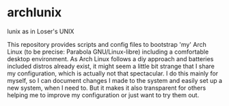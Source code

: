 # archlunix
lunix as in Loser's UNIX

This repository provides scripts and config files to bootstrap 'my' Arch Linux (to be precise: Parabola GNU/Linux-libre) including a comfortable desktop environment. As Arch Linux follows a diy approach and batteries included distros already exist, it might seem a little bit strange that I share my configuration, which is actually not that spectacular.
I do this mainly for myself, so I can document changes I made to the system and easily set up a new system, when I need to. But it makes it also transparent for others helping me to improve my configuration or just want to try them out.
